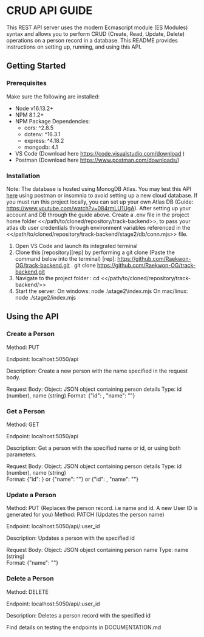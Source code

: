 # CRUD API GUIDE

This REST API server uses the modern Ecmascript module (ES Modules) syntax and allows you to perform CRUD (Create, Read, Update, Delete) operations on a person record in a database. This README provides instructions on setting up, running, and using this API.

## Getting Started
### Prerequisites
Make sure the following are installed:
* Node v16.13.2+
* NPM 8.1.2+
* NPM Package Dependencies:
    * cors: ^2.8.5
    * dotenv: ^16.3.1
    * express: ^4.18.2
    * mongodb: 4.1
* VS Code (Download here https://code.visualstudio.com/download )
* Postman (Download here https://www.postman.com/downloads/)

### Installation
Note: The database is hosted using MonogDB Atlas. You may test this API [here](https://demisbackend.onrender.com/api "Title")  using postman or insomnia to avoid setting up a new cloud database. If you must run this project locally, you can set up your own Atlas DB (Guide: https://www.youtube.com/watch?v=084rmLU1UgA). 
After setting up your account and DB through the guide above. Create a .env file in the project home folder <</path/to/cloned/repository/track-backend>>, to pass your atlas db user credentials through environment variables referenced in the <</path/to/cloned/repository/track-backend/stage2/db/conn.mjs>> file.
1. Open VS Code and launch its integrated terminal
2. Clone this [repository][rep] by performing a git clone (Paste the command below into the terminal)
[rep]: https://github.com/Raekwon-OG/track-backend.git .
    git clone https://github.com/Raekwon-OG/track-backend.git
3. Navigate to the project folder :
    cd <</path/to/cloned/repository/track-backend/>>
4. Start the server:
    On windows: node .\stage2\index.mjs
    On mac/linux: node ./stage2/index.mjs

## Using the API 
### Create a Person
Method: PUT 

Endpoint: localhost:5050/api 

Description: Create a new person with the name specified in the request body.

Request Body: 
    Object: JSON object containing person details 
    Type: id (number), name (string)
    Format: {"id": <value>, "name": "<value>"}

### Get a Person
Method: GET 

Endpoint: localhost:5050/api

Description: Get a person with the specified name or id, or using both parameters.

Request Body: 
    Object: JSON object containing person details
    Type: id (number), name (string)  
    Format: {"id": <value>} or {"name": "<value>"} or {"id": <value>, "name": "<value>"}

### Update a Person
Method: PUT (Replaces the person record. i.e name and id. A new User ID is generated for you)
Method: PATCH (Updates the person name)

Endpoint: localhost:5050/api/:user_id

Description: Updates a person with the specified id

Request Body: 
    Object: JSON object containing person name
    Type: name (string)  
    Format: {"name": "<value>"}
### Delete a Person
Method: DELETE

Endpoint: localhost:5050/api/:user_id 

Description: Deletes a person record with the specified id



Find details on testing the endpoints in DOCUMENTATION.md
